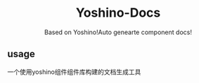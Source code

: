 <h1 align='center'>Yoshino-Docs</h1>
<p align='center'>Based on Yoshino!Auto genearte component docs!</p>

## usage
一个使用yoshino组件组件库构建的文档生成工具